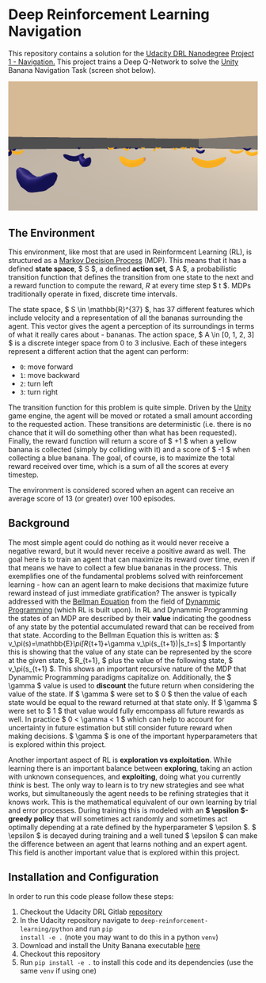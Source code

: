 # Deep Reinforcement Learning Navigation

This repository contains a solution for the
[Udacity DRL Nanodegree](https://www.udacity.com/course/deep-reinforcement-learning-nanodegree--nd893)
[Project 1 - Navigation.](https://github.com/udacity/deep-reinforcement-learning/tree/master/p1_navigation)
This project trains a Deep Q-Network to solve the [Unity](https://unity.com/) Banana Navigation Task
(screen shot below).

<img src="docs/screenshot.png" alt="Unity3D Banana Explorer Screenshot" width="800px">

## The Environment

This environment, like most that are used in Reinformcent Learning (RL), is structured as a
[Markov Decision Process](https://en.wikipedia.org/wiki/Markov_decision_process) (MDP). This
means that it has a defined <b>state space</b>, $ S $, a defined <b>action set</b>, $ A $,
a probabilistic transition function that defines the transition from one state to the next
and a reward function to compute the reward, $R$ at every time step $ t $. MDPs traditionally
operate in fixed, discrete time intervals.

The state space, $ S \in \mathbb{R}^{37} $, has 37 different features which include velocity
and a representation of all the bananas surrounding the agent. This vector gives the agent
a perception of its surroundings in terms of what it really cares about - bananas. The
action space, $ A \in [0, 1, 2, 3] $ is a discrete integer space from 0 to 3 inclusive. Each
of these integers represent a different action that the agent can perform:
* <code>0</code>: move forward
* <code>1</code>: move backward
* <code>2</code>: turn left
* <code>3</code>: turn right

The transition function for this problem is quite simple. Driven by the [Unity](https://unity.com/)
game engine, the agent will be moved or rotated a small amount according to the requested action.
These transitions are deterministic (i.e. there is no chance that it will do something other
than what has been requested). Finally, the reward function will return a score of $ +1 $
when a yellow banana is collected (simply by colliding with it) and a score of $ -1 $ when
collecting a blue banana. The goal, of course, is to maximize the total reward received over
time, which is a sum of all the scores at every timestep.

The environment is considered scored when an agent can receive an average score of 13
(or greater) over 100 episodes.

## Background

The most simple agent could do nothing as it would never receive a negative reward, but it
would never receive a positive award as well. The goal here is to train an agent that can
maximize its reward over time, even if that means we have to collect a few blue bananas in
the process. This exemplifies one of the fundamental problems solved with reinforcement
learning - how can an agent learn to make decisions that maximize future reward instead
of just immediate gratification? The answer is typically addressed with the
[Bellman Equation](https://en.wikipedia.org/wiki/Bellman_equation) from the field of
[Dynammic Programming](https://en.wikipedia.org/wiki/Dynamic_programming)
(which RL is built upon). In RL and Dynammic Programming the states of an MDP are
described by their <b>value</b> indicating the goodness of any state by the potential
accumulated reward that can be received from that state. According to the Bellman Equation
this is written as:
$
v_\pi(s)=\mathbb{E}_\pi\[R_{t+1}+\gamma v_\pi(s_{t+1})|s_t=s\]
$
Importantly this is showing that the value of any state can be represented by the
score at the given state, $ R_{t+1}, $ plus the value of the following state, $ v_\pi(s_{t+1} $.
This shows an important recursive nature of the MDP that Dynammic Programming paradigms
capitalize on. Additionally, the $ \gamma $ value is used to <b>discount</b> the future
return when considering the value of the state. If $ \gamma $ were set to $ 0 $ then the
value of each state would be equal to the reward returned at that state only. If $ \gamma $
were set to $ 1 $ that value would fully emcompass all future rewards as well. In practice
$ 0 < \gamma < 1 $ which can help to account for uncertainty in future estimation but
still consider future reward when making decisions. $ \gamma $ is one of the important
hyperparameters that is explored within this project.

Another important aspect of RL is <b>exploration vs exploitation</b>. While learning
there is an important balance between <b>exploring</b>, taking an action with unknown
consequences, and <b>exploiting</b>, doing what you currently <i>think</i> is best. The
only way to learn is to try new strategies and see what works, but simultaneously the
agent needs to be refining strategies that it knows work. This is the mathematical equivalent
of our own learning by trial and error processes. During training this is modeled with
an <b>$ \epsilon $-greedy policy</b> that will sometimes act randomly and sometimes act
optimally depending at a rate defined by the hyperparameter $ \epsilon $. $ \epsilon $ is
decayed during training and a well tuned $ \epsilon $ can make the difference between
an agent that learns nothing and an expert agent. This field is another important value
that is explored within this project.

## Installation and Configuration

In order to run this code please follow these steps:

1) Checkout the Udacity DRL Gitlab [repository](https://github.com/udacity/deep-reinforcement-learning)
1) In the Udacity repository navigate to <code>deep-reinforcement-learning/python</code> and run <code>pip install -e .</code> (note you may want to do this in a python <code>venv</code>)
1) Download and install the Unity Banana executable [here](https://github.com/udacity/deep-reinforcement-learning/tree/master/p1_navigation)
1) Checkout this repository
1) Run <code>pip install -e .</code> to install this code and its dependencies (use the same <code>venv</code> if using one)
